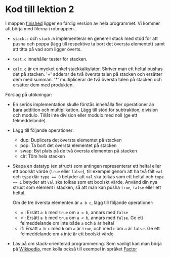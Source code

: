 # Kod till lektion 2

I mappen [finished](finished) ligger en färdig version av hela
programmet. Vi kommer att börja med filerna i rotmappen.

* `stack.c` och `stack.h` implementerar en generell stack med stöd
  för att pusha och poppa (lägg till respektive ta bort det
  översta elementet) samt att titta på vad som ligger överts.

* `test.c` innehåller tester för stacken.

* `calc.c` är en mycket enkel stackkalkylator. Skriver man ett
heltal pushas det på stacken. '+' adderar de två översta talen på
stacken och ersätter dem med summan. '*' multiplicerar de två
översta talen på stacken och ersätter dem med produkten.

Förslag på utökningar:

* En seriös implementation skulle förstås innehålla fler
  operationer än bara addition och multiplikation. Lägg till stöd
  för subtraktion, division och modulo. Tillåt inte division eller
  modulo med noll (ge ett felmeddelande).

* Lägg till följande operationer:
  - dup: Duplicera det översta elementet på stacken
  - pop: Ta bort det översta elementet på stacken
  - swap: Byt plats på de två översta elementen på stacken
  - clr: Töm hela stacken

* Skapa en datatyp (en struct) som antingen representerar ett
  heltal eller ett boolskt värde (`true` eller `false`), till exempel
  genom att ha två fält `val` och `type` där `type == 0` betyder
  att `val` ska tolkas som ett heltal och `type == 1` betyder att
  `val` ska tolkas som ett boolskt värde. Använd din nya struct
  som element i stacken, så att man kan pusha `true`, `false` eller
  ett heltal.

  Om de tre översta elementen är `a b c`, lägg till följande
  operationer:
  - = : Ersätt `a b` med `true` om `a = b`, annars med `false`
  - < : Ersätt `a b` med `true` om `a < b`, annars med `false`.
    Ge ett felmeddelande om inte både `a` och `b` är heltal
  - if: Ersätt `a b c` med `b` om `a` är `true`, och med `c` om
    `a` är `false`. Ge ett felmeddelande om `a` inte är ett boolskt
    värde.

* Läs på om stack-orienterad programmering. Som vanligt kan man
  börja på
  [Wikipedia](http://en.wikipedia.org/wiki/Stack-oriented_programming_language),
  men kolla också till exempel in språket [Factor](http://factorcode.org/)
